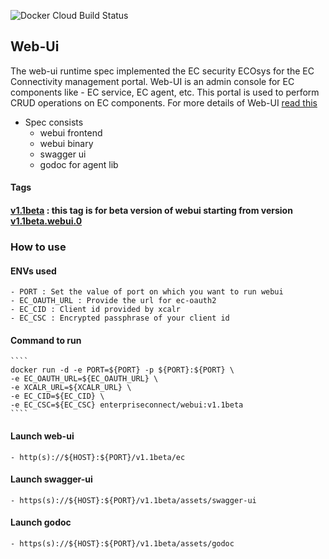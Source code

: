 ![Docker Cloud Build Status](https://img.shields.io/docker/cloud/build/enterpriseconnect/webui)
## Web-Ui
The web-ui runtime spec implemented the EC security ECOsys for the EC Connectivity management portal.
Web-UI is an admin console for EC components like - EC service, EC agent, etc.
This portal is used to perform CRUD operations on EC components. For more details of Web-UI [read this](https://github.com/Enterprise-connect/web-ui/blob/v1.1beta/README.md)

- Spec consists
    - webui frontend
    - webui binary
    - swagger ui
    - godoc for agent lib

#### Tags
#### [v1.1beta](https://hub.docker.com/repository/registry-1.docker.io/enterpriseconnect/webui) : this tag is for beta version of webui starting from version [v1.1beta.webui.0](https://github.com/Enterprise-connect/sdk/tree/v1.1beta.webui.0/dist/webui)

### How to use 
#### ENVs used
    - PORT : Set the value of port on which you want to run webui
    - EC_OAUTH_URL : Provide the url for ec-oauth2
    - EC_CID : Client id provided by xcalr
    - EC_CSC : Encrypted passphrase of your client id

#### Command to run
    ````
    docker run -d -e PORT=${PORT} -p ${PORT}:${PORT} \
    -e EC_OAUTH_URL=${EC_OAUTH_URL} \
    -e XCALR_URL=${XCALR_URL} \ 
    -e EC_CID=${EC_CID} \
    -e EC_CSC=${EC_CSC} enterpriseconnect/webui:v1.1beta
    ````

#### Launch web-ui
    - http(s)://${HOST}:${PORT}/v1.1beta/ec

#### Launch swagger-ui
    - https(s)://${HOST}:${PORT}/v1.1beta/assets/swagger-ui

#### Launch godoc
    - https(s)://${HOST}:${PORT}/v1.1beta/assets/godoc
